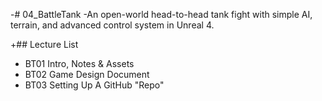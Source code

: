 -# 04_BattleTank
 -An open-world head-to-head tank fight with simple AI, terrain, and advanced control system in Unreal 4.

 +## Lecture List
 + BT01 Intro, Notes & Assets
 + BT02 Game Design Document
 + BT03 Setting Up A GitHub "Repo"